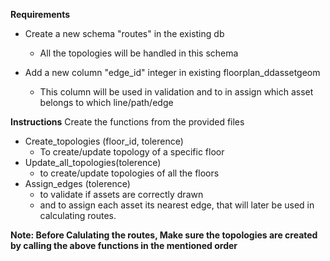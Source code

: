 **Requirements**

 - Create a new schema "routes" in the existing db
	 - All the topologies will be handled in this schema
	
 - Add a new column "edge_id" integer in existing floorplan_ddassetgeom
	 -  This column will be used in validation and to in assign which asset belongs to which line/path/edge

**Instructions**
Create the functions from the provided files

 - Create_topologies (floor_id, tolerence)
	 - To create/update topology of a specific floor 
 - Update_all_topologies(tolerence)
	 - to create/update topologies of all the floors
 - Assign_edges (tolerence)
	 - to validate if assets are correctly drawn
	 - and to assign each asset its nearest edge, that will later be used in calculating routes.

**Note: Before Calulating the routes, Make sure the topologies are created by calling the above functions in the mentioned order**
